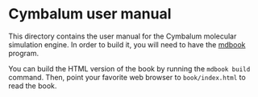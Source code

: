 # Cymbalum user manual

This directory contains the user manual for the Cymbalum molecular simulation
engine. In order to build it, you will need to have the
[mdbook](https://github.com/azerupi/mdBook) program.

You can build the HTML version of the book by running the `mdbook build`
command. Then, point your favorite web browser to `book/index.html` to read the
book.
